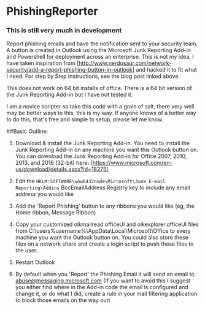 # PhishingReporter

### This is still very much in development

Report phishing emails and have the notification sent to your security team. A button is created in Outlook using the Microsoft Junk Reporting Add-in and Powershell for deployment across an enterprise. This is not my idea, I have taken inspiration from [http://www.nerdosaur.com/network-security/add-a-report-phishing-button-in-outlook] and hacked it to fit what I need. For step by Step instructions, see the blog post linked above.

This does not work on 64 bit installs of office. There is a 64 bit version of the Junk Reporting Add-in but I have not tested it.

I am a novice scripter so take this code with a grain of salt, there very well may be better ways to this, this is my way. If anyone knows of a better way to do this, that's free and simple to setup, please let me know.

##Basic Outline:

1) Download & install the Junk Reporting Add-in. You need to install the Junk Reporting Add-in on any machine you want this Outlook button on. You can download the Junk Reporting Add-in for Office 2007, 2010, 2013, and 2016 (32-bit) here: [https://www.microsoft.com/en-us/download/details.aspx?id=18275]

2) Edit the `HKLM:SOFTWARE\wow6432node\Microsoft\Junk E-mail Reporting\Addins` BccEmailAddress Registry key to include any email address you would like

3) Add the 'Report Phishing' button to any ribbons you would like (eg, the Home ribbon, Message Ribbon)

4) Copy your customized olkmailread.officeUI and olkexplorer.officeUI files from C:\users\%username%\AppData\Local\Microsoft\Office to every machine you want the Outlook button on. You could also store these files on a network share and create a login script to push these files to the user.

4) Restart Outlook

5) By default when you 'Report' the Phishing Email it will send an email to abuse@messaging.microsoft.com (If you want to avoid this I suggest you either find where in the Add-in code the email is configured and change it, or do what I did, create a rule in your mail filtering application to block those emails on the way out)
